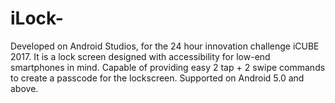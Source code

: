# iLock-
Developed on Android Studios, for the 24 hour innovation challenge iCUBE 2017.
It is a lock screen designed with accessibility for low-end smartphones in mind. 
Capable of providing easy 2 tap + 2 swipe commands to create a passcode for the lockscreen.
Supported on Android 5.0 and above. 
